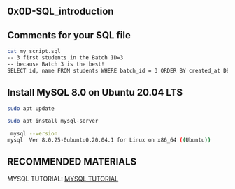 ## 0x0D-SQL_introduction

## Comments for your SQL file

```bash
cat my_script.sql
-- 3 first students in the Batch ID=3
-- because Batch 3 is the best!
SELECT id, name FROM students WHERE batch_id = 3 ORDER BY created_at DESC LIMIT 3;

```

## Install MySQL 8.0 on Ubuntu 20.04 LTS

```bash
sudo apt update

```

```bash
sudo apt install mysql-server

```

```bash
 mysql --version
mysql  Ver 8.0.25-0ubuntu0.20.04.1 for Linux on x86_64 ((Ubuntu))

```

## RECOMMENDED MATERIALS

MYSQL TUTORIAL: [MYSQL TUTORIAL](https://www.digitalocean.com/community/tutorials/how-to-install-mysql-on-ubuntu-20-04)
